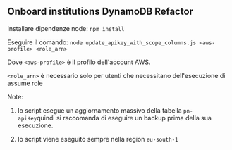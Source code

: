 ## Onboard institutions DynamoDB Refactor

Installare dipendenze node:
`npm install` 

Eseguire il comando:
`node update_apikey_with_scope_columns.js <aws-profile> <role_arn>`

Dove `<aws-profile>` è il profilo dell'account AWS.

`<role_arn>` è necessario solo per utenti che necessitano dell'esecuzione di assume role

Note:

1) lo script esegue un aggiornamento massivo della tabella `pn-apiKey`quindi si raccomanda di eseguire un backup prima della sua esecuzione.

2) lo script viene eseguito sempre nella region `eu-south-1` 

